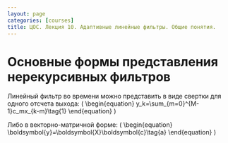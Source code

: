 ```yaml
---
layout: page
categories: [courses]
title: ЦОС. Лекция 10. Адаптивные линейные фильтры. Общие понятия.
---
```


# Основные формы представления нерекурсивных фильтров

Линейный фильтр во времени можно представить в виде свертки для одного отсчета выхода:
\(
\begin{equation}
y_k=\sum_{m=0}^{M-1}c_mx_{k-m}\tag{1}
\end{equation}
\)

Либо в векторно-матричной форме:
\(
\begin{equation}
\boldsymbol{y}=\boldsymbol{X}\boldsymbol{c}\tag{a}
\end{equation}
\)
